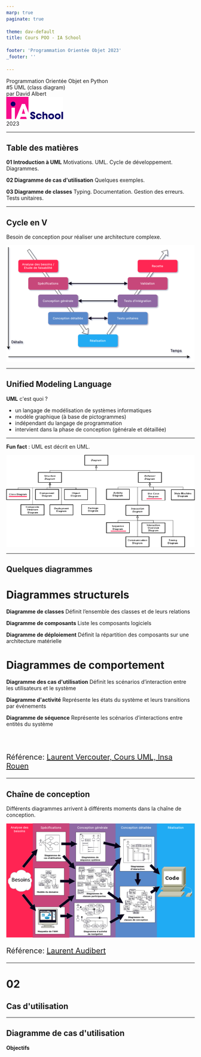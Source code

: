 ```yaml
---
marp: true
paginate: true

theme: dav-default
title: Cours POO - IA School

footer: 'Programmation Orientée Objet 2023'
_footer: ''

---
```


<!-- PARTIE 0 : Présentation du cours -->

<!-- _paginate: skip -->
<!-- _class: cover -->

<div class="coverBlockCenter">
<div class="coverModuleName">Programmation Orientée Objet en Python</div>
<div class="coverCourseName"><span class="important">#5 </span>UML (class diagram)</div>
<div class="coverAuthor">par <span class="important">David Albert</span></div>
</div>

<img class="coverFooterLeft" style="background-color:#fff" height="60px" src="assets/img/ia-school-logo.svg" />
<div class="coverYear coverFooterRight">2023</div>


--- 
<!-- TABLE DES MATIERES -->

## Table des matières 

<b><span class="important">01 </span> Introduction à UML</b>
Motivations. UML. Cycle de développement. Diagrammes. 

<b><span class="important">02 </span> Diagramme de cas d'utilisation</b>
Quelques exemples.

<b><span class="important">03 </span> Diagramme de classes</b>
Typing. Documentation. Gestion des erreurs. Tests unitaires.


---

<!-- _class: bg2 -->

## Cycle en V

Besoin de conception pour réaliser une architecture complexe.

![height:480](assets/img/cycleV.png)


---

## **U**nified **M**odeling **L**anguage 

<b class='important'>UML</b> c'est quoi ?
- un langage de modélisation de systèmes informatiques
- modèle graphique (à base de pictogrammes)
- indépendant du langage de programmation
- intervient dans la phase de conception (générale et détaillée)

---

<!-- _class: bg2 -->

<div class='block note'>

<i class='block-icon fas fa-info'></i>

**Fun fact** : UML est décrit en UML. 

![height:450px](assets/img/UML-taxonomy.png)

</div>


---

<!-- _class: bg2 -->

## Quelques diagrammes 

<div class='flex-horizontal' style="height:60%;"><div class='flex'>

<div class='block'  style="height:100%;">

# Diagrammes structurels

<b class='important'>Diagramme de classes</b>
Définit l’ensemble des classes et de leurs relations

**Diagramme de composants**
Liste les composants logiciels

**Diagramme de déploiement**
Définit la répartition des composants sur une
architecture matérielle

</div>

</div><div class='flex'>


<div class='block' style="height:100%;">

# Diagrammes de comportement

<b class='important'>Diagramme des cas d'utilisation</b>
Définit les scénarios d’interaction entre les utilisateurs et le système

**Diagramme d'activité**
Représente les états du système et leurs transitions par événements

<b class='important'>Diagramme de séquence</b>
Représente les scénarios d’interactions entre entités du système


</div>

</div></div>

<br/>
<br/>

<span style="font-size:20px">

Référence: [Laurent Vercouter, Cours UML, Insa Rouen](https://pagesperso.litislab.fr/lvercouter/teaching/)

</span>

---

## Chaîne de conception

Différents diagrammes arrivent à différents moments dans la chaîne de conception.

<div class='flex-horizontal'><div class='flex' style='flex:0.7'>

![height:500px](assets/img/UML-roadmap.png)


</div><div class='flex' style='flex:0.3;'>

<div style="height:80%"></div>

<span style="font-size:20px">

Référence: 
[Laurent Audibert](https://laurent-audibert.developpez.com/Cours-UML/?page=mise-en-oeuvre-uml)

</span>

</div></div>



---

<!-- PARTIE 02 : Cas d'utilisation -->

<div class='main'>

# 02

## Cas d'utilisation

</div>

---

<!-- _class: bg1 -->

## Diagramme de cas d'utilisation 

<b class='important'>Objectifs</b>





<script type="module">
import mermaid from 'https://cdn.jsdelivr.net/npm/mermaid@10.0.0/dist/mermaid.esm.min.mjs';
mermaid.initialize({ startOnLoad: true });

window.addEventListener('vscode.markdown.updateContent', function() { mermaid.init() });
</script>